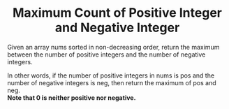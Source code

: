 ﻿<h1 align="center">Maximum Count of Positive Integer and Negative Integer</h1>

Given an array nums sorted in non-decreasing order, return the maximum between the number of positive integers and the number of negative integers.

In other words, if the number of positive integers in nums is pos and the number of negative integers is neg, then return the maximum of pos and neg.
<br>**Note that 0 is neither positive nor negative.**